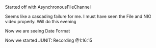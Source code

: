Started off with AsynchronousFileChannel

Seems like a cascading failure for me. I must have seen the File and NIO video properly.
Will do this evening

Now we are seeing Date Format

Now we started JUNIT: Recording @1:16:15

